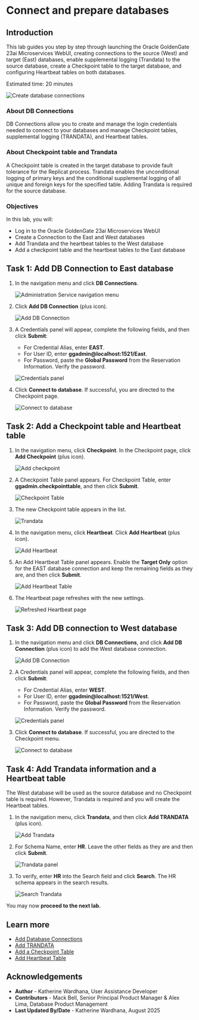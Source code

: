 # Connect and prepare databases
## Introduction

This lab guides you step by step through launching the Oracle GoldenGate 23ai Microservices WebUI, creating connections to the source (West) and target (East) databases, enable supplemental logging (Trandata) to the source database, create a Checkpoint table to the target database, and configuring Heartbeat tables on both databases.

Estimated time: 20 minutes

   ![Create database connections](./images/create-db.png " ")

### About DB Connections

DB Connections allow you to create and manage the login credentials needed to connect to your databases and manage Checkpoint tables, supplemental logging (TRANDATA), and Heartbeat tables.

### About Checkpoint table and Trandata

A Checkpoint table is created in the target database to provide fault tolerance for the Replicat process. Trandata enables the unconditional logging of primary keys and the conditional supplemental logging of all unique and foreign keys for the specified table. Adding Trandata is required for the source database.

### Objectives

In this lab, you will:
* Log in to the Oracle GoldenGate 23ai Microservices WebUI
* Create a Connection to the East and West databases
* Add Trandata and the heartbeat tables to the West database
* Add a checkpoint table and the heartbeat tables to the East database

## Task 1: Add DB Connection to East database

1. In the navigation menu and click **DB Connections**.

    ![Administration Service navigation menu](./images/01-01-add-db-connec.png " ")

2. Click **Add DB Connection** (plus icon).

    ![Add DB Connection](./images/01-02-add-db-connec.png " ")

3. A Credentials panel will appear, complete the following fields, and then click **Submit**:
    * For Credential Alias, enter **EAST**.
    * For User ID, enter **ggadmin@localhost:1521/East**. 
    * For Password, paste the **Global Password** from the Reservation Information. Verify the password. 

    ![Credentials panel](./images/01-03-credentials.png " ")

4. Click **Connect to database**. If successful, you are directed to the Checkpoint page. 

    ![Connect to database](./images/01-04-connect-to-db.png " ")

## Task 2: Add a Checkpoint table and Heartbeat table

1. In the navigation menu, click **Checkpoint**. In the Checkpoint page, click **Add Checkpoint** (plus icon).

    ![Add checkpoint](./images/02-01-add-checkpoint.png " ")

2. A Checkpoint Table panel appears. For Checkpoint Table, enter **ggadmin.checkpointtable**, and then click **Submit**.

    ![Checkpoint Table](./images/02-02-checkpoint-table.png " ")

3. The new Checkpoint table appears in the list.

    ![Trandata](./images/02-03-trandata.png " ")

4. In the navigation menu, click **Heartbeat**. Click **Add Heartbeat** (plus icon).

    ![Add Heartbeat](./images/02-04-add-heartbeat.png " ")

5. An Add Heartbeat Table panel appears. Enable the **Target Only** option for the EAST database connection and keep the remaining fields as they are, and then click **Submit**.

    ![Add Heartbeat Table](./images/02-05-add-heartbeat-table.png " ")

6. The Heartbeat page refreshes with the new settings.

    ![Refreshed Heartbeat page](./images/02-06-new-heartbeat.png " ")

## Task 3: Add DB connection to West database

1. In the navigation menu and click **DB Connections**, and click **Add DB Connection** (plus icon) to add the West database connection.

    ![Add DB Connection](./images/03-01-add-db-connec.png " ")

2. A Credentials panel will appear, complete the following fields, and then click **Submit**:
    * For Credential Alias, enter **WEST**.
    * For User ID, enter **ggadmin@localhost:1521/West**. 
    * For Password, paste the **Global Password** from the Reservation Information. Verify the password.

    ![Credentials panel](./images/03-02-credentials-west.png " ")

3. Click **Connect to database**. If successful, you are directed to the Checkpoint menu.

    ![Connect to database](./images/03-03-connect-db-west.png " ")

## Task 4: Add Trandata information and a Heartbeat table

The West database will be used as the source database and no Checkpoint table is required. However, Trandata is required and you will create the Heartbeat tables.

1. In the navigation menu, click **Trandata**, and then click **Add TRANDATA** (plus icon).

    ![Add Trandata](./images/04-01-add-trandata.png " ")

2. For Schema Name, enter **HR**.  Leave the other fields as they are and then click **Submit**.

    ![Trandata panel](./images/04-02-trandata.png " ")

3. To verify, enter **HR** into the Search field and click **Search**. The HR schema appears in the search results.

    ![Search Trandata](./images/04-03-search-trandata.png " ")

You may now **proceed to the next lab.**

## Learn more

* [Add Database Connections](https://docs.oracle.com/en/middleware/goldengate/core/23/coredoc/extract-add-and-alter-database-connections.html#GUID-45112AEE-19[…]3AE-18571BFA831B)
* [Add TRANDATA](https://docs.oracle.com/en/middleware/goldengate/core/23/coredoc/configure-ogg-adding-extract-and-replicat.html#GUID-5848749D-282E-4DA9-9D65-00C34ED5F3BF)
* [Add a Checkpoint Table](https://docs.oracle.com/en/middleware/goldengate/core/23/coredoc/configure-ogg-adding-extract-and-replicat.html#GUID-5640BC36-4AC0-4570-A7DA-DC7BBFBDC1EB)
* [Add Heartbeat Table](https://docs.oracle.com/en/middleware/goldengate/core/23/coredoc/configure-ogg-adding-extract-and-replicat.html#GUID-45112AEE-1909-42F4-A3AE-18571BFA831B)

## Acknowledgements
* **Author** - Katherine Wardhana, User Assistance Developer
* **Contributors** -  Mack Bell, Senior Principal Product Manager & Alex Lima, Database Product Management
* **Last Updated By/Date** - Katherine Wardhana, August 2025